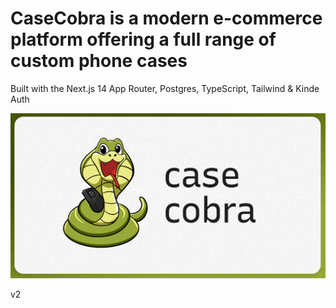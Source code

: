 # CaseCobra is a modern e-commerce platform offering a full range of custom phone cases

Built with the Next.js 14 App Router, Postgres, TypeScript, Tailwind & Kinde Auth

![Project Image](public/images/thumbnail.png)

v2